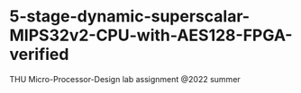 # 5-stage-dynamic-superscalar-MIPS32v2-CPU-with-AES128-FPGA-verified
THU Micro-Processor-Design lab assignment @2022 summer

